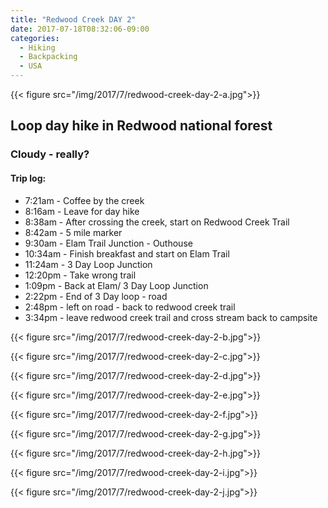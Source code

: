 ```yaml
---
title: "Redwood Creek DAY 2"
date: 2017-07-18T08:32:06-09:00
categories:
  - Hiking
  - Backpacking
  - USA
---
```


{{< figure src="/img/2017/7/redwood-creek-day-2-a.jpg">}}

## Loop day hike in Redwood national forest
### Cloudy - really?

#### Trip log:

* 7:21am - Coffee by the creek
* 8:16am - Leave for day hike
* 8:38am - After crossing the creek, start on Redwood Creek Trail
* 8:42am - 5 mile marker
* 9:30am - Elam Trail Junction - Outhouse
* 10:34am - Finish breakfast and start on Elam Trail
* 11:24am - 3 Day Loop Junction
* 12:20pm - Take wrong trail
* 1:09pm - Back at Elam/ 3 Day Loop Junction
* 2:22pm - End of 3 Day loop - road
* 2:48pm - left on road - back to redwood creek trail
* 3:34pm - leave redwood creek trail and cross stream back to campsite

<!--more-->

{{< figure src="/img/2017/7/redwood-creek-day-2-b.jpg">}}

{{< figure src="/img/2017/7/redwood-creek-day-2-c.jpg">}}

{{< figure src="/img/2017/7/redwood-creek-day-2-d.jpg">}}

{{< figure src="/img/2017/7/redwood-creek-day-2-e.jpg">}}

{{< figure src="/img/2017/7/redwood-creek-day-2-f.jpg">}}

{{< figure src="/img/2017/7/redwood-creek-day-2-g.jpg">}}

{{< figure src="/img/2017/7/redwood-creek-day-2-h.jpg">}}

{{< figure src="/img/2017/7/redwood-creek-day-2-i.jpg">}}

{{< figure src="/img/2017/7/redwood-creek-day-2-j.jpg">}}
